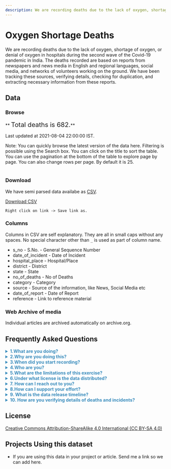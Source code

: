 ```yaml
---
description: We are recording‌ ‌deaths‌ ‌due‌ ‌to‌ ‌the‌ ‌lack‌ ‌of oxygen, shortage of oxygen, or denial of ‌oxygen‌ ‌in‌ ‌hospitals‌ ‌during‌ ‌the‌ ‌second‌ ‌wave‌ ‌of‌ ‌the‌ ‌Covid-19‌ ‌pandemic‌ ‌in‌ ‌India‌. The‌ ‌deaths‌ ‌recorded‌ ‌are‌ ‌based‌ ‌on‌ ‌reports‌ ‌from‌ ‌newspapers‌ ‌and‌ ‌news‌ ‌media‌ ‌in‌ ‌English‌ ‌and‌ ‌regional‌ ‌languages, social media, and‌ ‌networks‌ ‌of‌ ‌volunteers‌ ‌working‌ ‌on‌ ‌the‌ ‌ground.‌ ‌We have been tracking‌ ‌these sources‌, verifying‌ ‌details,‌ ‌checking‌ ‌for‌ ‌duplication,‌ and extracting necessary information from these reports.
---
```


# Oxygen Shortage Deaths
We are recording‌ ‌deaths‌ ‌due‌ ‌to‌ ‌the‌ ‌lack‌ ‌of oxygen, shortage of oxygen, or denial of ‌oxygen‌ ‌in‌ ‌hospitals‌ ‌during‌ ‌the‌ ‌second‌ ‌wave‌ ‌of‌ ‌the‌ ‌Covid-19‌ ‌pandemic‌ ‌in‌ ‌India‌. The‌ ‌deaths‌ ‌recorded‌ ‌are‌ ‌based‌ ‌on‌ ‌reports‌ ‌from‌ ‌newspapers‌ ‌and‌ ‌news‌ ‌media‌ ‌in‌ ‌English‌ ‌and‌  ‌regional‌ ‌languages, social media, and‌ ‌networks‌ ‌of‌ ‌volunteers‌ ‌working‌ ‌on‌ ‌the‌ ‌ground.‌ ‌We have been tracking‌ ‌these sources‌, verifying‌ ‌details,‌ ‌checking‌ ‌for‌ ‌duplication,‌ and extracting necessary information from these reports. 

## Data

### Browse

** <big><big>Total deaths is 682.</big></big>** 

Last updated at 2021-08-04 22:00:00 IST.

Note: You can quickly browse the latest version of the data here. Filtering is possible using the Search box. You can click on the title to sort the table. You can use the pagination at the bottom of the table to explore page by page. You can also change rows per page. By default it is 25. 

<table id="data_table"></table>

### Download
We have semi parsed data availabe as [CSV](https://github.com/datameet/covid19/releases/download/0.1/oxygen_shortage_deaths_in_india.csv).

<a class="btn btn-lg btn-success" href="https://github.com/datameet/covid19/releases/download/0.1/oxygen_shortage_deaths_in_india.csv"> <i class="fa fa-download fa-2x pull-left"></i> Download CSV</a>

`Right click on link -> Save link as.`

### Columns
Columns in CSV are self explanatory. They are all in small caps without any spaces. No special character other than `_` is used as part of column name.

- s_no - S.No. - General Sequence Number
- date_of_incident - Date of Incident 
- hospital_place   - Hospital/Place  
- district - District  
- state - State 
- no_of_deaths - No of Deaths  
- category - Category  
- source - Source  of the information, like News, Social Media etc
- date_of_report - Date of Report  
- reference - Link to reference material

### Web Archive of media
Individual articles are archived automatically on archive.org. 

## Frequently Asked Questions
<details><summary style="cursor: pointer; color: #3b8dbd; font-weight: bold;">1.What‌ ‌are‌ you ‌doing?‌ ‌</summary>
We are recording‌ ‌deaths‌ ‌due‌ ‌to‌ ‌the‌ ‌lack‌ ‌of oxygen, shortage of oxygen, or denial of ‌oxygen‌ ‌in‌ ‌hospitals‌ ‌during‌ ‌the‌ ‌second‌ ‌wave‌ ‌of‌ ‌the‌ ‌Covid-19‌ ‌pandemic‌ ‌in‌ ‌India‌. The‌ ‌deaths‌ ‌recorded‌ ‌are‌ ‌based‌ ‌on‌ ‌reports‌ ‌from‌ ‌newspapers‌ ‌and‌ ‌news‌ ‌media‌ ‌in‌ ‌English‌ ‌and‌  ‌regional‌ ‌languages, social media, and‌ ‌networks‌ ‌of‌ ‌volunteers‌ ‌working‌ ‌on‌ ‌the‌ ‌ground.‌ ‌We have been tracking‌ ‌these sources‌, verifying‌ ‌details,‌ ‌checking‌ ‌for‌ ‌duplication,‌ and extracting necessary information from these reports. 
</details>
<details>
<summary style="cursor: pointer; color: #3b8dbd; font-weight: bold;">2.Why‌ ‌are‌ you ‌doing‌ ‌this?‌ ‌</summary>
We see this as part of a democratic effort, to maintain an archive‌ ‌of‌ ‌lives‌ ‌lost‌ ‌due‌ ‌to‌ ‌lack‌ ‌of‌ ‌oxygen‌. We are maintaining‌ ‌a‌ ‌record‌ ‌of‌ ‌the‌ ‌human‌ ‌costs‌ ‌of‌ ‌the‌ ‌institutional‌ ‌crises‌ ‌that‌ ‌have‌ ‌led‌ ‌to‌ oxygen‌ ‌shortages‌. This will also help in countering‌ ‌the‌ ‌ongoing‌ ‌denial‌ ‌and‌ ‌erasure‌ ‌of‌ ‌these‌ ‌deaths‌ ‌in official and government narratives. We hope that this documentation will provide lessons, now and in the future. 
</details>
<details>
<summary style="cursor: pointer; color: #3b8dbd; font-weight: bold;">3.When‌ ‌did‌ you ‌start‌ ‌recording?‌ ‌</summary>
We started ‌recording‌ ‌cases‌ ‌in‌ ‌the‌ ‌first‌ ‌week‌ ‌of‌ ‌May‌. The‌ ‌earliest‌ ‌report‌ ‌we‌ ‌have‌ ‌is‌ ‌from 13 April 2021. 
‌</details>
<details>
<summary style="cursor: pointer; color: #3b8dbd; font-weight: bold;">4.Who‌ ‌are‌ you?‌ </summary>
We‌ ‌are‌ ‌an‌ ‌independent‌ ‌group‌ ‌of‌ ‌volunteers,‌ ‌researchers,‌ lawyers, ‌journalists,‌ ‌students,‌ ‌and‌ ‌activists.‌
</details>
<details>
<summary style="cursor: pointer; color: #3b8dbd; font-weight: bold;">5.What‌ ‌are‌ ‌the‌ ‌limitations of this exercise?‌</summary>
Our‌ ‌effort‌ ‌will‌ ‌underestimate‌ ‌the‌ ‌actual‌ ‌number‌ ‌of‌ ‌deaths,‌ ‌since‌ ‌we‌ ‌are‌ ‌relying‌ ‌on‌ ‌verified,‌ ‌publicly‌ ‌available‌ ‌information,‌ ‌which‌ ‌is‌ ‌likely‌ ‌to‌ ‌miss‌ ‌many‌ ‌deaths‌ ‌that‌ ‌go‌ ‌unreported‌. In general, deaths due to lack of other resources are missed. Since we are focusing on deaths within hospitals, those that were unable to be admitted in the hospitals will be missed. This is much more likely in rural areas, where healthcare access remains severely constrained.
‌</details>
<details>
<summary style="cursor: pointer; color: #3b8dbd; font-weight: bold;">6.Under what license is the data distributed? </summary>
Creative Commons Attribution-ShareAlike 4.0 International (CC BY-SA 4.0).
</details>
<details>
<summary style="cursor: pointer; color: #3b8dbd; font-weight: bold;">7. How can I reach out to you? </summary>
You can write to us at oxygendenialdeaths [at] gmail [dot] com. If you are on twitter, please feel free to reply to this thread by [Aditi Priya](https://twitter.com/aditipriya_0301/status/1389977835096453124)
</details>
<details>
<summary style="cursor: pointer; color: #3b8dbd; font-weight: bold;">8.How‌ ‌can‌ ‌I‌ ‌support‌ ‌your‌ ‌effort?‌ ‌</summary>
You can help us include any‌ ‌report ‌we‌ ‌may‌ ‌have‌ ‌missed‌ ‌by‌ ‌replying‌ ‌to‌ ‌our‌ ‌[twitter‌ ‌thread](https://twitter.com/aditipriya_0301/status/1389977835096453124)‌. For personal stories, you can also email (`oxygendenialdeaths [at] gmail [dot] com`) us, and for news stories, [you can fill this form](https://docs.google.com/forms/d/e/1FAIpQLSfclBRyFpjqQLAzbxYKu1dmeMC5jJ_tsxBBkzbrgokZtI0sHQ/viewform?gxids=7628). Please also consider donating to groups who are directly helping in this crisis.
</details>
<details>
<summary style="cursor: pointer; color: #3b8dbd; font-weight: bold;">9. What is the data release timeline? </summary>
Efforts to collate data are continuous. We are planning to do weekly consolidated releases
</details>
<details>
<summary style="cursor: pointer; color: #3b8dbd; font-weight: bold;">10. How are you verifying details of deaths and incidents? </summary>
When multiple reports referring to the same incident cite different death counts, we usually record the lowest number, and note this discrepancy in the comments. In some incidents of conflicting reports, we have had access to a more reliable estimate, such as the estimate cited in court documents. This is the death count we have used in our database in such cases. In cases where government agencies or hospital authorities have denied that deaths  were because of oxygen denial, we have relied on multiple media reports to assess facts. In cases where a committee has been set up by the government to assess the cause of deaths, we have also relied on multiple reports. We will update our database when results from the committee reports are available. In cases where only one media report is available, we do not immediately add the deaths to our database. 
</details>

## License
<a href="https://creativecommons.org/licenses/by-sa/4.0/">Creative Commons Attribution-ShareAlike 4.0 International (CC BY-SA 4.0)</a>

## Projects Using this dataset

- If you are using this data in your project or article. Send me a link so we can add here.